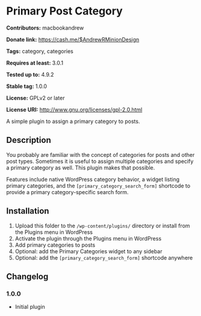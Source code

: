 # Primary Post Category #

**Contributors:** macbookandrew

**Donate link:** https://cash.me/$AndrewRMinionDesign

**Tags:** category, categories

**Requires at least:** 3.0.1

**Tested up to:** 4.9.2

**Stable tag:** 1.0.0

**License:** GPLv2 or later

**License URI:** http://www.gnu.org/licenses/gpl-2.0.html

A simple plugin to assign a primary category to posts.

## Description ##

You probably are familiar with the concept of categories for posts and other post types. Sometimes it is useful to assign multiple categories and specify a primary category as well. This plugin makes that possible.

Features include native WordPress category behavior, a widget listing primary categories, and the `[primary_category_search_form]` shortcode to provide a primary category-specific search form.

## Installation ##

1. Upload this folder to the `/wp-content/plugins/` directory or install from the Plugins menu in WordPress
1. Activate the plugin through the Plugins menu in WordPress
1. Add primary categories to posts
1. Optional: add the Primary Categories widget to any sidebar
1. Optional: add the `[primary_category_search_form]` shortcode anywhere


## Changelog ##

### 1.0.0 ###
* Initial plugin

